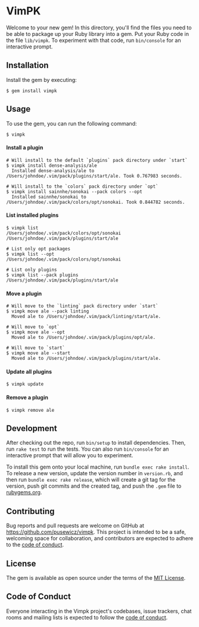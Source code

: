 # VimPK

Welcome to your new gem! In this directory, you'll find the files you need to be able to package up your Ruby library into a gem. Put your Ruby code in the file `lib/vimpk`. To experiment with that code, run `bin/console` for an interactive prompt.

## Installation

Install the gem by executing:

    $ gem install vimpk

## Usage

To use the gem, you can run the following command:

    $ vimpk

#### Install a plugin

    # Will install to the default `plugins` pack directory under `start`
    $ vimpk install dense-analysis/ale
      Installed dense-analysis/ale to /Users/johndoe/.vim/pack/plugins/start/ale. Took 0.767983 seconds.

    # Will install to the `colors` pack directory under `opt`
    $ vimpk install sainnhe/sonokai --pack colors --opt
      Installed sainnhe/sonokai to /Users/johndoe/.vim/pack/colors/opt/sonokai. Took 0.844782 seconds.

#### List installed plugins

    $ vimpk list
    /Users/johndoe/.vim/pack/colors/opt/sonokai
    /Users/johndoe/.vim/pack/plugins/start/ale

    # List only opt packages
    $ vimpk list --opt
    /Users/johndoe/.vim/pack/colors/opt/sonokai

    # List only plugins
    $ vimpk list --pack plugins
    /Users/johndoe/.vim/pack/plugins/start/ale

#### Move a plugin

    # Will move to the `linting` pack directory under `start`
    $ vimpk move ale --pack linting
      Moved ale to /Users/johndoe/.vim/pack/linting/start/ale.

    # Will move to `opt`
    $ vimpk move ale --opt
      Moved ale to /Users/johndoe/.vim/pack/plugins/opt/ale.

    # Will move to `start`
    $ vimpk move ale --start
      Moved ale to /Users/johndoe/.vim/pack/plugins/start/ale.

#### Update all plugins

    $ vimpk update

#### Remove a plugin

    $ vimpk remove ale

## Development

After checking out the repo, run `bin/setup` to install dependencies. Then, run `rake test` to run the tests. You can also run `bin/console` for an interactive prompt that will allow you to experiment.

To install this gem onto your local machine, run `bundle exec rake install`. To release a new version, update the version number in `version.rb`, and then run `bundle exec rake release`, which will create a git tag for the version, push git commits and the created tag, and push the `.gem` file to [rubygems.org](https://rubygems.org).

## Contributing

Bug reports and pull requests are welcome on GitHub at https://github.com/pusewicz/vimpk. This project is intended to be a safe, welcoming space for collaboration, and contributors are expected to adhere to the [code of conduct](https://github.com/pusewicz/vimpk/blob/main/CODE_OF_CONDUCT.md).

## License

The gem is available as open source under the terms of the [MIT License](https://opensource.org/licenses/MIT).

## Code of Conduct

Everyone interacting in the Vimpk project's codebases, issue trackers, chat rooms and mailing lists is expected to follow the [code of conduct](https://github.com/pusewicz/vimpk/blob/main/CODE_OF_CONDUCT.md).
